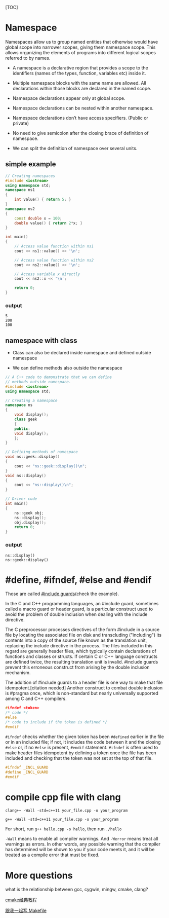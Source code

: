 [TOC]

# Namespace

Namespaces allow us to group named entities that otherwise would have global scope into narrower scopes, giving them namespace scope. This allows organizing the elements of programs into different logical scopes referred to by names.

- A namespace is a declarative region that provides a scope to the identifiers (names of the types, function, variables etc) inside it.
- Multiple namespace blocks with the same name are allowed. All declarations within those blocks are declared in the named scope.

- Namespace declarations appear only at global scope.
- Namespace declarations can be nested within another namespace.
- Namespace declarations don’t have access specifiers. (Public or private)
- No need to give semicolon after the closing brace of definition of namespace.
- We can split the definition of namespace over several units.

## simple example

```c++
// Creating namespaces 
#include <iostream> 
using namespace std; 
namespace ns1 
{ 
	int value() { return 5; } 
} 
namespace ns2 
{ 
	const double x = 100; 
	double value() { return 2*x; } 
} 

int main() 
{ 
	// Access value function within ns1 
	cout << ns1::value() << '\n'; 

	// Access value function within ns2 
	cout << ns2::value() << '\n'; 

	// Access variable x directly 
	cout << ns2::x << '\n';	 

	return 0; 
} 
```

### output

```
5
200
100
```



## namespace with class

- Class can also be declared inside namespace and defined outside namespace

- We can define methods also outside the namespace

```c++
// A C++ code to demonstrate that we can define 
// methods outside namespace. 
#include <iostream> 
using namespace std; 

// Creating a namespace 
namespace ns 
{ 
	void display(); 
	class geek 
	{ 
	public: 
	void display(); 
	}; 
} 

// Defining methods of namespace 
void ns::geek::display() 
{ 
	cout << "ns::geek::display()\n"; 
} 
void ns::display() 
{ 
	cout << "ns::display()\n"; 
} 

// Driver code 
int main() 
{ 
	ns::geek obj; 
	ns::display(); 
	obj.display(); 
	return 0; 
} 
```

### output

```
ns::display()
ns::geek::display()
```



#  #define, #ifndef, #else and #endif

Those are called [#include guards](https://en.wikipedia.org/wiki/Include_guard)(check the example).

In the C and C++ programming languages, an #include guard, sometimes called a macro guard or header guard, is a particular construct used to avoid the problem of double inclusion when dealing with the include directive.

The C preprocessor processes directives of the form #include <file> in a source file by locating the associated file on disk and transcluding ("including") its contents into a copy of the source file known as the translation unit, replacing the include directive in the process. The files included in this regard are generally header files, which typically contain declarations of functions and classes or structs. If certain C or C++ language constructs are defined twice, the resulting translation unit is invalid. #include guards prevent this erroneous construct from arising by the double inclusion mechanism.

The addition of #include guards to a header file is one way to make that file idempotent.[citation needed] Another construct to combat double inclusion is #pragma once, which is non-standard but nearly universally supported among C and C++ compilers.

```c++
#ifndef <token>
/* code */
#else
/* code to include if the token is defined */
#endif
```

```#ifndef``` checks whether the given token has been ```#defined``` earlier in the file or in an included file; if not, it includes the code between it and the closing ```#else``` or, if no ```#else``` is present, ```#endif``` statement. ```#ifndef``` is often used to make header files idempotent by defining a token once the file has been included and checking that the token was not set at the top of that file.

```c++
#ifndef _INCL_GUARD
#define _INCL_GUARD
#endif
```



# compile cpp file with clang

```clang++ -Wall -std=c++11 your_file.cpp -o your_program```

```g++ -Wall -std=c++11 your_file.cpp -o your_program```

For short, run ```g++ hello.cpp -o hello```, then run ```./hello```

```-Wall``` means to enable all compiler warnings. And ```-Werror``` means treat all warnings as errors. In other words, any possible warning that the compiler has determined will be shown to you if your code meets it, and it will be treated as a compile error that must be fixed.



# More questions

what is the relationship between gcc, cygwin, mingw, cmake, clang?

[cmake经典教程](https://blog.csdn.net/ruglcc/article/details/7814546/)

[跟我一起写 Makefile](https://blog.csdn.net/haoel/article/details/2886)